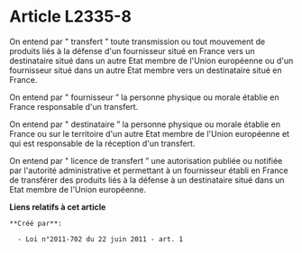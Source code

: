 # Article L2335-8

On entend par " transfert ” toute transmission ou tout mouvement de produits liés à la défense d'un fournisseur situé en
France vers un destinataire situé dans un autre Etat membre de l'Union européenne ou d'un fournisseur situé dans un autre
Etat membre vers un destinataire situé en France. 

On entend par " fournisseur ” la personne physique ou morale établie en France responsable d'un transfert. 

On entend par " destinataire ” la personne physique ou morale établie en France ou sur le territoire d'un autre Etat membre
de l'Union européenne et qui est responsable de la réception d'un transfert. 

On entend par " licence de transfert ” une autorisation publiée ou notifiée par l'autorité administrative et permettant à un
fournisseur établi en France de transférer des produits liés à la défense à un destinataire situé dans un Etat membre de
l'Union européenne.

**Liens relatifs à cet article**

	**Créé par**:

	  - Loi n°2011-702 du 22 juin 2011 - art. 1
